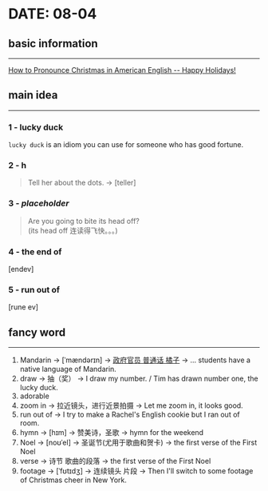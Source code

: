# DATE: 08-04

## basic information
--------------------
[How to Pronounce Christmas in American English -- Happy Holidays!](https://www.youtube.com/watch?v=lhD4eMboeMk&list=PL060BF75DE0656DF0&index=6)

## main idea
------------
### 1 - lucky duck
`lucky duck` is an idiom you can use for someone who has good fortune.

### 2 - h
> Tell her about the dots. -> [teller]


### 3 - _placeholder_
> Are you going to bite its head off?  
(its head off 连读得飞快。。。)

### 4 - the end of
[endev]

### 5 - run out of 
[rune ev]

## fancy word
-------------
1. Mandarin -> [ˈmændərɪn] -> [政府官员 普通话 橘子](https://zhuanlan.zhihu.com/p/78020630) -> ... students have a  native language of Mandarin.
2. draw -> 抽（奖） -> I draw my number. / Tim has drawn number one, the lucky duck.
3. adorable
4. zoom in -> 拉近镜头，进行近景拍摄 -> Let me zoom in, it looks good.
5. run out of -> I try to make a Rachel's English cookie but I ran out of room.
6. hymn -> [hɪm] -> 赞美诗，圣歌 -> hymn for the weekend
7. Noel -> [noʊˈel] -> 圣诞节(尤用于歌曲和贺卡) -> the first verse of the First Noel
8. verse -> 诗节 歌曲的段落 -> the first verse of the First Noel
9. footage -> [ˈfʊtɪdʒ] -> 连续镜头 片段 -> Then I'll switch to some footage of Christmas cheer in New York.
